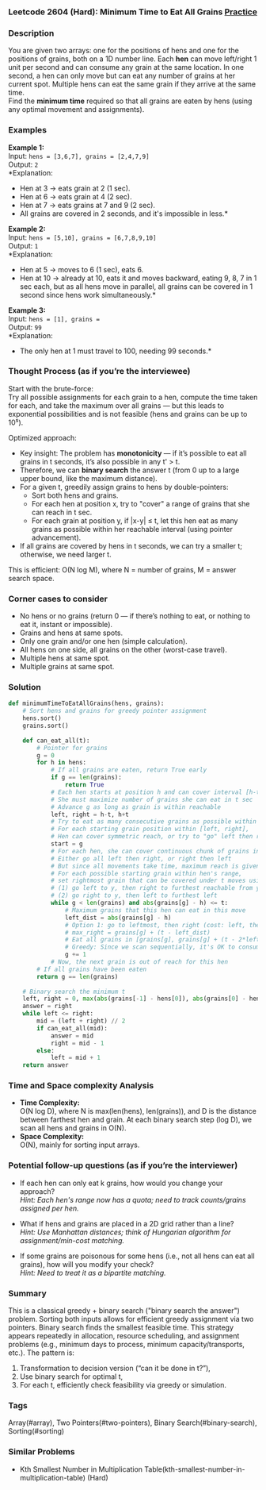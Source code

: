 ### Leetcode 2604 (Hard): Minimum Time to Eat All Grains [Practice](https://leetcode.com/problems/minimum-time-to-eat-all-grains)

### Description  
You are given two arrays: one for the positions of hens and one for the positions of grains, both on a 1D number line. Each **hen** can move left/right 1 unit per second and can consume any grain at the same location. In one second, a hen can only move but can eat any number of grains at her current spot. Multiple hens can eat the same grain if they arrive at the same time.  
Find the **minimum time** required so that all grains are eaten by hens (using any optimal movement and assignments).

### Examples  

**Example 1:**  
Input: `hens = [3,6,7], grains = [2,4,7,9]`  
Output: `2`  
*Explanation:  
- Hen at 3 → eats grain at 2 (1 sec).  
- Hen at 6 → eats grain at 4 (2 sec).  
- Hen at 7 → eats grains at 7 and 9 (2 sec).  
- All grains are covered in 2 seconds, and it's impossible in less.*

**Example 2:**  
Input: `hens = [5,10], grains = [6,7,8,9,10]`  
Output: `1`  
*Explanation:  
- Hen at 5 → moves to 6 (1 sec), eats 6.  
- Hen at 10 → already at 10, eats it and moves backward, eating 9, 8, 7 in 1 sec each, but as all hens move in parallel, all grains can be covered in 1 second since hens work simultaneously.*

**Example 3:**  
Input: `hens = [1], grains = `  
Output: `99`  
*Explanation:  
- The only hen at 1 must travel to 100, needing 99 seconds.*

### Thought Process (as if you’re the interviewee)  
Start with the brute-force:  
Try all possible assignments for each grain to a hen, compute the time taken for each, and take the maximum over all grains — but this leads to exponential possibilities and is not feasible (hens and grains can be up to 10⁵).

Optimized approach:  
- Key insight: The problem has **monotonicity** — if it’s possible to eat all grains in t seconds, it’s also possible in any t' > t.
- Therefore, we can **binary search** the answer t (from 0 up to a large upper bound, like the maximum distance).
- For a given t, greedily assign grains to hens by double-pointers:
  - Sort both hens and grains.
  - For each hen at position x, try to "cover" a range of grains that she can reach in t sec.
  - For each grain at position y, if |x-y| ≤ t, let this hen eat as many grains as possible within her reachable interval (using pointer advancement).
- If all grains are covered by hens in t seconds, we can try a smaller t; otherwise, we need larger t.

This is efficient: O(N log M), where N = number of grains, M = answer search space.

### Corner cases to consider  
- No hens or no grains (return 0 — if there’s nothing to eat, or nothing to eat it, instant or impossible).
- Grains and hens at same spots.
- Only one grain and/or one hen (simple calculation).
- All hens on one side, all grains on the other (worst-case travel).
- Multiple hens at same spot.
- Multiple grains at same spot.

### Solution

```python
def minimumTimeToEatAllGrains(hens, grains):
    # Sort hens and grains for greedy pointer assignment
    hens.sort()
    grains.sort()
    
    def can_eat_all(t):
        # Pointer for grains
        g = 0
        for h in hens:
            # If all grains are eaten, return True early
            if g == len(grains):
                return True
            # Each hen starts at position h and can cover interval [h-t, h+t]
            # She must maximize number of grains she can eat in t sec
            # Advance g as long as grain is within reachable
            left, right = h-t, h+t
            # Try to eat as many consecutive grains as possible within her coverage
            # For each starting grain position within [left, right],
            # Hen can cover symmetric reach, or try to "go" left then right.
            start = g
            # For each hen, she can cover continuous chunk of grains in several movement patterns:
            # Either go all left then right, or right then left
            # But since all movements take time, maximum reach is given by:
            # For each possible starting grain within hen's range, 
            # set rightmost grain that can be covered under t moves using one of two strategies:
            # (1) go left to y, then right to furthest reachable from y continuing for remaining time
            # (2) go right to y, then left to furthest left
            while g < len(grains) and abs(grains[g] - h) <= t:
                # Maximum grains that this hen can eat in this move
                left_dist = abs(grains[g] - h)
                # Option 1: go to leftmost, then right (cost: left, then all right)
                # max_right = grains[g] + (t - left_dist)
                # Eat all grains in [grains[g], grains[g] + (t - 2*left_dist)] ⩽ h+t
                # Greedy: Since we scan sequentially, it's OK to consume all possible grains within h+t
                g += 1
            # Now, the next grain is out of reach for this hen
        # If all grains have been eaten
        return g == len(grains)
    
    # Binary search the minimum t
    left, right = 0, max(abs(grains[-1] - hens[0]), abs(grains[0] - hens[-1]))
    answer = right
    while left <= right:
        mid = (left + right) // 2
        if can_eat_all(mid):
            answer = mid
            right = mid - 1
        else:
            left = mid + 1
    return answer
```

### Time and Space complexity Analysis  

- **Time Complexity:**  
  O(N log D), where N is max(len(hens), len(grains)), and D is the distance between farthest hen and grain. At each binary search step (log D), we scan all hens and grains in O(N).
- **Space Complexity:**  
  O(N), mainly for sorting input arrays.

### Potential follow-up questions (as if you’re the interviewer)  

- If each hen can only eat k grains, how would you change your approach?  
  *Hint: Each hen's range now has a quota; need to track counts/grains assigned per hen.*

- What if hens and grains are placed in a 2D grid rather than a line?  
  *Hint: Use Manhattan distances; think of Hungarian algorithm for assignment/min-cost matching.*

- If some grains are poisonous for some hens (i.e., not all hens can eat all grains), how will you modify your check?  
  *Hint: Need to treat it as a bipartite matching.*

### Summary
This is a classical greedy + binary search ("binary search the answer") problem. Sorting both inputs allows for efficient greedy assignment via two pointers. Binary search finds the smallest feasible time. This strategy appears repeatedly in allocation, resource scheduling, and assignment problems (e.g., minimum days to process, minimum capacity/transports, etc.). The pattern is:  
1. Transformation to decision version (“can it be done in t?”),  
2. Use binary search for optimal t,  
3. For each t, efficiently check feasibility via greedy or simulation.

### Tags
Array(#array), Two Pointers(#two-pointers), Binary Search(#binary-search), Sorting(#sorting)

### Similar Problems
- Kth Smallest Number in Multiplication Table(kth-smallest-number-in-multiplication-table) (Hard)
